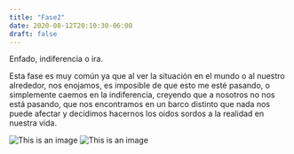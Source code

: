 ```yaml
---
title: "Fase2"
date: 2020-08-12T20:10:30-06:00
draft: false
---
```


Enfado, indiferencia o ira.

Esta fase es muy común ya que al ver la situación en el mundo o al nuestro alrededor, nos enojamos, es imposible de que esto me esté pasando, o simplemente caemos en la indiferencia, creyendo que a nosotros no nos está pasando, que nos encontramos en un barco distinto que nada nos puede afectar y decidimos hacernos los oidos sordos a la realidad en nuestra vida.

![This is an image](/images/2.jpg)
![This is an image](/images/2-2.jpg)